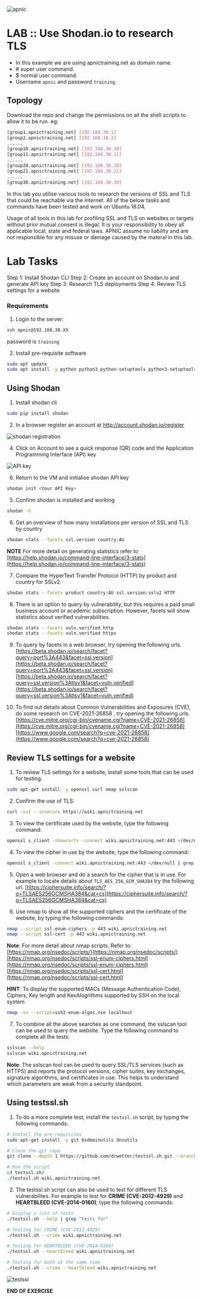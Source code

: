 ![apnic](images/apnic_logo.png)

# LAB :: Use Shodan.io to research TLS
* In this example we are using apnictraining.net as domain name.
* \# super user command.
* $ normal user command.
* Username `apnic` and password `training`.

## Topology
Download the repo and change the permissions on all the shell scripts to allow it to be run. eg:
``` bash
[group1.apnictraining.net] [192.168.30.1]
[group2.apnictraining.net] [192.168.30.2]
......
[group10.apnictraining.net] [192.168.30.10]
[group11.apnictraining.net] [192.168.30.11]
......
[group20.apnictraining.net] [192.168.30.20]
[group21.apnictraining.net] [192.168.30.21]
......
[group30.apnictraining.net] [192.168.30.30]
```
In this lab you utilise various tools to research the versions of SSL and TLS that could be reachable via the internet. All of the below tasks and commands have been tested and work on Ubuntu 18.04.

Usage of all tools in this lab for profiling SSL and TLS on websites or targets without prior mutual consent is illegal. It is your responsibility to obey all applicable local, state and federal laws. APNIC assume no liability and are not responsible for any misuse or damage caused by the materal in this lab.

# Lab Tasks
Step 1: Install Shodan CLI
Step 2: Create an account on Shodan.io and generate API key
Step 3: Research TLS deployments
Step 4: Review TLS settings for a website

### <a name="fenced-code-block">Requirements</a>
1. Login to the server:
```bash
ssh apnic@192.168.30.XX
```
password is `training`

2. Install pre-requisite software
```bash
sudo apt update
sudo apt install -y python python3 python-setuptools python3-setuptools python-pip python3-pip
```

## Using Shodan
1. Install shodan cli
```bash
sudo pip install shodan
```
2. In a browser register an account at http://account.shodan.io/register

![shodan registration](images/01_image.png)

4. Click on Account to see a quick response (QR) code and the Application Programming Interface (API) key

![API key](images/02_image.png)

6. Return to the VM and initialise shodan API key
```bash
shodan init <Your API Key>
```
5. Confirm shodan is installed and working
```bash
shodan -h
```
6. Get an overview of how many installations per version of SSL and TLS by country
```bash
shodan stats --facets ssl.version country:AU
```
**NOTE** For more detail on generating statistics refer to [https://help.shodan.io/command-line-interface/3-stats](https://help.shodan.io/command-line-interface/3-stats)

7. Compare the HyperText Transfer Protocol (HTTP) by product and country for SSLv2.
```bash
shodan stats --facets product country:AU ssl.version:sslv2 HTTP
```

8. There is an option to query by vulnerability, but this requires a paid small business account or academic subscription. However, facets will show statistics about verified vulnerabilities.
```bash
shodan stats --facets vuln.verified http
shodan stats --facets vuln.verified https
```

9. To query by facets in a web browser, try opening the following urls.
[https://beta.shodan.io/search/facet?query=port%3A443&facet=ssl.version](https://beta.shodan.io/search/facet?query=port%3A443&facet=ssl.version)
[https://beta.shodan.io/search/facet?query=ssl.version%3Atlsv1&facet=vuln.verified](https://beta.shodan.io/search/facet?query=ssl.version%3Atlsv1&facet=vuln.verified)

10. To find out details about Common Vulnerabilities and Exposures (CVE), do some research on CVE-2021-26858 , try opening the following urls.
[https://cve.mitre.org/cgi-bin/cvename.cgi?name=CVE-2021-26858](https://cve.mitre.org/cgi-bin/cvename.cgi?name=CVE-2021-26858)
[https://www.google.com/search?q=cve-2021-26858](https://www.google.com/search?q=cve-2021-26858)

## Review TLS settings for a website
1. To review TLS settings for a website, install some tools that can be used for testing.
```bash
sudo apt-get install -y openssl curl nmap sslscan
```

2. Confirm the use of TLS:
```bash
curl -vvI --insecure https://wiki.apnictraining.net
```

3. To view the certificate used by the website, type the following command:
```bash
openssl s_client -showcerts -connect wiki.apnictraining.net:443 </dev/null
```

4. To view the cipher in use by the website, type the following command:
```bash
openssl s_client -connect wiki.apnictraining.net:443 </dev/null | grep Cipher
```

5. Open a web browser and do a search for the cipher that is in use. For example to locate details about `TLS_AES_256_GCM_SHA384` try the following url.
[https://ciphersuite.info/search/?q=TLSAES256GCMSHA384&cat=cs](https://ciphersuite.info/search/?q=TLSAES256GCMSHA384&cat=cs)

6. Use nmap to show all the supported ciphers and the certificate of the website, by typing the following commands:
```bash
nmap --script ssl-enum-ciphers -p 443 wiki.apnictraining.net
nmap --script ssl-cert -p 443 wiki.apnictraining.net
```
**Note**: For more detail about nmap scripts. Refer to:
[https://nmap.org/nsedoc/scripts/](https://nmap.org/nsedoc/scripts/)
[https://nmap.org/nsedoc/scripts/ssl-enum-ciphers.html](https://nmap.org/nsedoc/scripts/ssl-enum-ciphers.html)
[https://nmap.org/nsedoc/scripts/ssl-cert.html](https://nmap.org/nsedoc/scripts/ssl-cert.html)

**HINT**: To display the supported MACs (Message Authentication Code), Ciphers, Key length and KexAlogrithms supported by SSH on the local system
```bash
nmap -vv --script=ssh2-enum-algos.nse localhost
```

7. To combine all the above searches as one command, the sslscan tool can be used to query the website. Type the following command to complete all the tests:
```bash
sslscan --help
sslscan wiki.apnictraining.net
```

**Note**: The sslscan tool can be used to query SSL/TLS services (such as HTTPS) and reports the protocol versions, cipher suites, key exchanges, signature algorithms, and certificates in use. This helps to understand which parameters are weak from a security standpoint.

## Using testssl.sh

1. To do a more complete test, install the `testssl.sh` script, by typing the following commands:
```bash
# Install the pre-requisites
sudo apt-get install -y git bsdmainutils dnsutils

# Clone the git repo
git clone --depth 1 https://github.com/drwetter/testssl.sh.git --branch 3.0

# Run the script
cd testssl.sh/
./testssl.sh wiki.apnictraining.net
```

2. The testssl.sh script can also be used to test for different TLS vulnerabilites. For example to test for **CRIME (CVE-2012-4929)** and **HEARTBLEED (CVE-2014-0160)**, type the following commands:
```bash
# Display a list of tests
./testssl.sh --help | grep "tests for"

# Testing for CRIME (CVE-2012-4929)
./testssl.sh --crime wiki.apnictraining.net

# Testing for HEARTBLEED (CVE-2014-0160)
./testssl.sh --heartbleed wiki.apnictraining.net

# Testing for both at the same time
./testssl.sh --crime --heartbleed wiki.apnictraining.net
```
![testssl](images/testssl.png)

**END OF EXERCISE**
